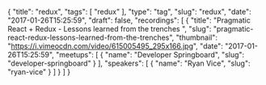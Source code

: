 {
  "title": "redux",
  "tags": [
    "redux"
  ],
  "type": "tag",
  "slug": "redux",
  "date": "2017-01-26T15:25:59",
  "draft": false,
  "recordings": [
    {
      "title": "Pragmatic React + Redux - Lessons learned from the trenches ",
      "slug": "pragmatic-react-redux-lessons-learned-from-the-trenches",
      "thumbnail": "https://i.vimeocdn.com/video/615005495_295x166.jpg",
      "date": "2017-01-26T15:25:59",
      "meetups": [
        {
          "name": "Developer Springboard",
          "slug": "developer-springboard"
        }
      ],
      "speakers": [
        {
          "name": "Ryan Vice",
          "slug": "ryan-vice"
        }
      ]
    }
  ]
}